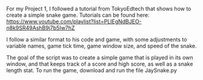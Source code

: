 For my Project 1, I followed a tutorial from TokyoEdtech that shows how to create a simple snake game. 
Tutorials can be found here: https://www.youtube.com/playlist?list=PLlEgNdBJEO-n8k9SR49AshB9j7b5Iw7hZ

I follow a similar format to his code and game, with some adjustments to variable names, game tick time, game window size, and speed of the snake.

The goal of the script was to create a simple game that is played in its own window, and that keeps track of a score and high score, as well as a snake length stat.
To run the game, download and run the file JaySnake.py
